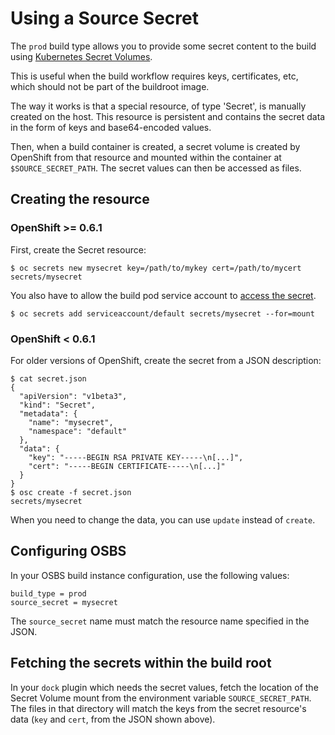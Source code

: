 # Using a Source Secret

The `prod` build type allows you to provide some secret content to the build using [Kubernetes Secret Volumes](https://github.com/GoogleCloudPlatform/kubernetes/blob/master/docs/secrets.md).

This is useful when the build workflow requires keys, certificates, etc, which should not be part of the buildroot image.

The way it works is that a special resource, of type 'Secret', is manually created on the host. This resource is persistent and contains the secret data in the form of keys and base64-encoded values.

Then, when a build container is created, a secret volume is created by OpenShift from that resource and mounted within the container at `$SOURCE_SECRET_PATH`. The secret values can then be accessed as files.


## Creating the resource

### OpenShift >= 0.6.1

First, create the Secret resource:
```
$ oc secrets new mysecret key=/path/to/mykey cert=/path/to/mycert
secrets/mysecret
```

You also have to allow the build pod service account to [access the secret](https://docs.openshift.org/latest/dev_guide/service_accounts.html#managing-allowed-secrets).
```
$ oc secrets add serviceaccount/default secrets/mysecret --for=mount
```

### OpenShift < 0.6.1

For older versions of OpenShift, create the secret from a JSON description:
```
$ cat secret.json
{
  "apiVersion": "v1beta3",
  "kind": "Secret",
  "metadata": {
    "name": "mysecret",
    "namespace": "default"
  },
  "data": {
    "key": "-----BEGIN RSA PRIVATE KEY-----\n[...]",
    "cert": "-----BEGIN CERTIFICATE-----\n[...]"
  }
}
$ osc create -f secret.json
secrets/mysecret
```

When you need to change the data, you can use `update` instead of `create`.

## Configuring OSBS

In your OSBS build instance configuration, use the following values:

```
build_type = prod
source_secret = mysecret
```

The `source_secret` name must match the resource name specified in the JSON.

## Fetching the secrets within the build root

In your `dock` plugin which needs the secret values, fetch the location of the Secret Volume mount from the environment variable `SOURCE_SECRET_PATH`. The files in that directory will match the keys from the secret resource's data (`key` and `cert`, from the JSON shown above).
